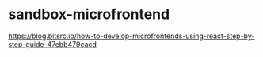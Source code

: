# sandbox-microfrontend

https://blog.bitsrc.io/how-to-develop-microfrontends-using-react-step-by-step-guide-47ebb479cacd
